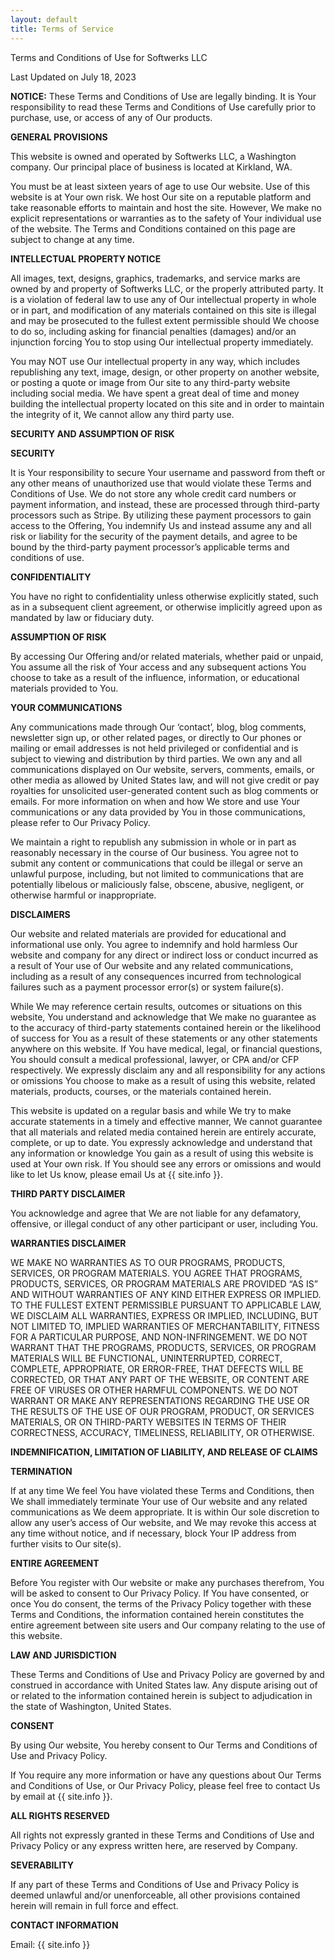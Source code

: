 ```yaml
---
layout: default
title: Terms of Service
---
```


Terms and Conditions of Use for Softwerks LLC

Last Updated on July 18, 2023

**NOTICE:** These Terms and Conditions of Use are legally binding. It is Your responsibility to read these Terms and Conditions of Use carefully prior to purchase, use, or access of any of Our products.

**GENERAL PROVISIONS**

This website is owned and operated by Softwerks LLC, a Washington company. Our principal place of business is located at Kirkland, WA.

You must be at least sixteen years of age to use Our website. Use of this website is at Your own risk. We host Our site on a reputable platform and take reasonable efforts to maintain and host the site. However, We make no explicit representations or warranties as to the safety of Your individual use of the website. The Terms and Conditions contained on this page are subject to change at any time.

**INTELLECTUAL PROPERTY NOTICE**

All images, text, designs, graphics, trademarks, and service marks are owned by and property of Softwerks LLC, or the properly attributed party. It is a violation of federal law to use any of Our intellectual property in whole or in part, and modification of any materials contained on this site is illegal and may be prosecuted to the fullest extent permissible should We choose to do so, including asking for financial penalties (damages) and/or an injunction forcing You to stop using Our intellectual property immediately.

You may NOT use Our intellectual property in any way, which includes republishing any text, image, design, or other property on another website, or posting a quote or image from Our site to any third-party website including social media. We have spent a great deal of time and money building the intellectual property located on this site and in order to maintain the integrity of it, We cannot allow any third party use.

**SECURITY AND ASSUMPTION OF RISK**

**SECURITY**

It is Your responsibility to secure Your username and password from theft or any other means of unauthorized use that would violate these Terms and Conditions of Use. We do not store any whole credit card numbers or payment information, and instead, these are processed through third-party processors such as Stripe. By utilizing these payment processors to gain access to the Offering, You indemnify Us and instead assume any and all risk or liability for the security of the payment details, and agree to be bound by the third-party payment processor’s applicable terms and conditions of use.

**CONFIDENTIALITY**

You have no right to confidentiality unless otherwise explicitly stated, such as in a subsequent client agreement, or otherwise implicitly agreed upon as mandated by law or fiduciary duty.

**ASSUMPTION OF RISK**

By accessing Our Offering and/or related materials, whether paid or unpaid, You assume all the risk of Your access and any subsequent actions You choose to take as a result of the influence, information, or educational materials provided to You.

**YOUR COMMUNICATIONS**

Any communications made through Our ‘contact’, blog, blog comments, newsletter sign up, or other related pages, or directly to Our phones or mailing or email addresses is not held privileged or confidential and is subject to viewing and distribution by third parties. We own any and all communications displayed on Our website, servers, comments, emails, or other media as allowed by United States law, and will not give credit or pay royalties for unsolicited user-generated content such as blog comments or emails. For more information on when and how We store and use Your communications or any data provided by You in those communications, please refer to Our Privacy Policy.

We maintain a right to republish any submission in whole or in part as reasonably necessary in the course of Our business. You agree not to submit any content or communications that could be illegal or serve an unlawful purpose, including, but not limited to communications that are potentially libelous or maliciously false, obscene, abusive, negligent, or otherwise harmful or inappropriate.

**DISCLAIMERS**

Our website and related materials are provided for educational and informational use only. You agree to indemnify and hold harmless Our website and company for any direct or indirect loss or conduct incurred as a result of Your use of Our website and any related communications, including as a result of any consequences incurred from technological failures such as a payment processor error(s) or system failure(s).

While We may reference certain results, outcomes or situations on this website, You understand and acknowledge that We make no guarantee as to the accuracy of third-party statements contained herein or the likelihood of success for You as a result of these statements or any other statements anywhere on this website. If You have medical, legal, or financial questions, You should consult a medical professional, lawyer, or CPA and/or CFP respectively. We expressly disclaim any and all responsibility for any actions or omissions You choose to make as a result of using this website, related materials, products, courses, or the materials contained herein.

This website is updated on a regular basis and while We try to make accurate statements in a timely and effective manner, We cannot guarantee that all materials and related media contained herein are entirely accurate, complete, or up to date. You expressly acknowledge and understand that any information or knowledge You gain as a result of using this website is used at Your own risk. If You should see any errors or omissions and would like to let Us know, please email Us at {{ site.info }}.

**THIRD PARTY DISCLAIMER**

You acknowledge and agree that We are not liable for any defamatory, offensive, or illegal conduct of any other participant or user, including You.

**WARRANTIES DISCLAIMER**

WE MAKE NO WARRANTIES AS TO OUR PROGRAMS, PRODUCTS, SERVICES, OR PROGRAM MATERIALS. YOU AGREE THAT PROGRAMS, PRODUCTS, SERVICES, OR PROGRAM MATERIALS ARE PROVIDED “AS IS” AND WITHOUT WARRANTIES OF ANY KIND EITHER EXPRESS OR IMPLIED. TO THE FULLEST EXTENT PERMISSIBLE PURSUANT TO APPLICABLE LAW, WE DISCLAIM ALL WARRANTIES, EXPRESS OR IMPLIED, INCLUDING, BUT NOT LIMITED TO, IMPLIED WARRANTIES OF MERCHANTABILITY, FITNESS FOR A PARTICULAR PURPOSE, AND NON-INFRINGEMENT. WE DO NOT WARRANT THAT THE PROGRAMS, PRODUCTS, SERVICES, OR PROGRAM MATERIALS WILL BE FUNCTIONAL, UNINTERRUPTED, CORRECT, COMPLETE, APPROPRIATE, OR ERROR-FREE, THAT DEFECTS WILL BE CORRECTED, OR THAT ANY PART OF THE WEBSITE, OR CONTENT ARE FREE OF VIRUSES OR OTHER HARMFUL COMPONENTS. WE DO NOT WARRANT OR MAKE ANY REPRESENTATIONS REGARDING THE USE OR THE RESULTS OF THE USE OF OUR PROGRAM, PRODUCT, OR SERVICES MATERIALS, OR ON THIRD-PARTY WEBSITES IN TERMS OF THEIR CORRECTNESS, ACCURACY, TIMELINESS, RELIABILITY, OR OTHERWISE.

**INDEMNIFICATION, LIMITATION OF LIABILITY, AND RELEASE OF CLAIMS**

**TERMINATION**

If at any time We feel You have violated these Terms and Conditions, then We shall immediately terminate Your use of Our website and any related communications as We deem appropriate. It is within Our sole discretion to allow any user’s access of Our website, and We may revoke this access at any time without notice, and if necessary, block Your IP address from further visits to Our site(s).

**ENTIRE AGREEMENT**

Before You register with Our website or make any purchases therefrom, You will be asked to consent to Our Privacy Policy. If You have consented, or once You do consent, the terms of the Privacy Policy together with these Terms and Conditions, the information contained herein constitutes the entire agreement between site users and Our company relating to the use of this website.

**LAW AND JURISDICTION**

These Terms and Conditions of Use and Privacy Policy are governed by and construed in accordance with United States law. Any dispute arising out of or related to the information contained herein is subject to adjudication in the state of Washington, United States.

**CONSENT**

By using Our website, You hereby consent to Our Terms and Conditions of Use and Privacy Policy.

If You require any more information or have any questions about Our Terms and Conditions of Use, or Our Privacy Policy, please feel free to contact Us by email at {{ site.info }}.

**ALL RIGHTS RESERVED**

All rights not expressly granted in these Terms and Conditions of Use and Privacy Policy or any express written here, are reserved by Company.

**SEVERABILITY**

If any part of these Terms and Conditions of Use and Privacy Policy is deemed unlawful and/or unenforceable, all other provisions contained herein will remain in full force and effect.

**CONTACT INFORMATION**

Email: {{ site.info }}

